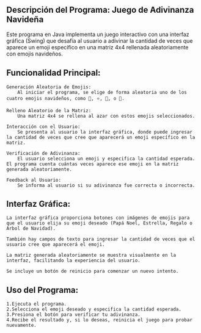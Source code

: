## Descripción del Programa: Juego de Adivinanza Navideña

Este programa en Java implementa un juego interactivo con una interfaz gráfica (Swing) que desafía al usuario a adivinar la cantidad de veces que aparece un emoji específico en una matriz 4x4 rellenada aleatoriamente con emojis navideños.

## Funcionalidad Principal:

    Generación Aleatoria de Emojis:
        Al iniciar el programa, se elige de forma aleatoria uno de los cuatro emojis navideños, como 🎅, ⭐, 🎁, o 🎄.

    Relleno Aleatorio de la Matriz:
        Una matriz 4x4 se rellena al azar con estos emojis seleccionados.

    Interacción con el Usuario:
        Se presenta al usuario la interfaz gráfica, donde puede ingresar la cantidad de veces que cree que aparecerá un emoji específico en la matriz.

    Verificación de Adivinanza:
        El usuario selecciona un emoji y especifica la cantidad esperada. El programa cuenta cuántas veces aparece ese emoji en la matriz generada aleatoriamente.

    Feedback al Usuario:
        Se informa al usuario si su adivinanza fue correcta o incorrecta.

## Interfaz Gráfica:

    La interfaz gráfica proporciona botones con imágenes de emojis para que el usuario elija su emoji deseado (Papá Noel, Estrella, Regalo o Árbol de Navidad).

    También hay campos de texto para ingresar la cantidad de veces que el usuario cree que aparecerá el emoji.

    La matriz generada aleatoriamente se muestra visualmente en la interfaz, facilitando la experiencia del usuario.

    Se incluye un botón de reinicio para comenzar un nuevo intento.

## Uso del Programa:

    1.Ejecuta el programa.
    2.Selecciona el emoji deseado y especifica la cantidad esperada.
    3.Presiona el botón para verificar tu adivinanza.
    4.Recibe el resultado y, si lo deseas, reinicia el juego para probar nuevamente.

